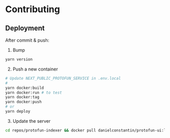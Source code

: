 # Contributing

## Deployment

After commit & push:

1. Bump

  ```sh
  yarn version
  ```

2. Push a new container

  ```sh
  # Update NEXT_PUBLIC_PROTOFUN_SERVICE in .env.local
  #
  yarn docker:build
  yarn docker:run # to test
  yarn docker:tag
  yarn docker:push
  # or 
  yarn deploy
  ```

3. Update the server

  ```sh
  cd repos/protofun-indexer && docker pull danielconstantin/protofun-ui:latest && make start-graph-node
  ```
